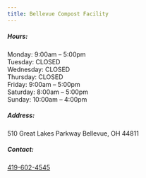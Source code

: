 ```yaml
---
title: Bellevue Compost Facility
---
```

##### Hours:

Monday: 9:00am – 5:00pm\
Tuesday: CLOSED\
Wednesday: CLOSED\
Thursday: CLOSED\
Friday: 9:00am – 5:00pm\
Saturday: 8:00am – 5:00pm\
Sunday: 10:00am – 4:00pm

##### Address:

510 Great Lakes Parkway Bellevue, OH 44811

##### Contact:

[419-602-4545](tel:419-602-4545)